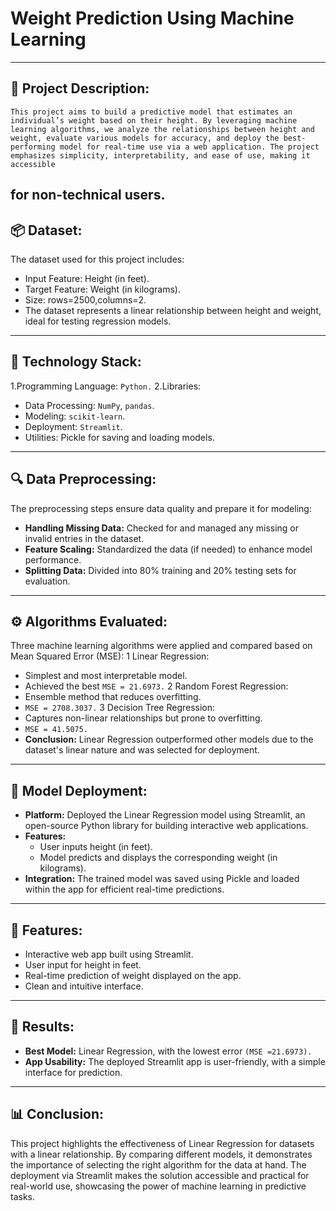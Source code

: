 # Weight Prediction Using Machine Learning
---
## 📜 Project Description:
    This project aims to build a predictive model that estimates an individual’s weight based on their height. By leveraging machine learning algorithms, we analyze the relationships between height and 
    weight, evaluate various models for accuracy, and deploy the best-performing model for real-time use via a web application. The project emphasizes simplicity, interpretability, and ease of use, making it 
    accessible 
for non-technical users.
---
## 📦 Dataset:
The dataset used for this project includes:
  - Input Feature: Height (in feet).
  - Target Feature: Weight (in kilograms).
  - Size: rows=2500,columns=2.
  - The dataset represents a linear relationship between height and weight, ideal for testing regression models.
---
## 🤖 Technology Stack:
  1.Programming Language: `Python.`
  2.Libraries:
  - Data Processing: `NumPy`, `pandas`.
  - Modeling: `scikit-learn`.
  - Deployment: `Streamlit`.
  - Utilities: Pickle for saving and loading models.
---
## 🔍 Data Preprocessing:
The preprocessing steps ensure data quality and prepare it for modeling:
 - **Handling Missing Data:** Checked for and managed any missing or invalid entries in the dataset.
 - **Feature Scaling:** Standardized the data (if needed) to enhance model performance.
 - **Splitting Data:** Divided into 80% training and 20% testing sets for evaluation.
---
## ⚙ Algorithms Evaluated:
Three machine learning algorithms were applied and compared based on Mean Squared Error (MSE):
1 Linear Regression:
 - Simplest and most interpretable model.
 - Achieved the best `MSE = 21.6973.`
2 Random Forest Regression:
 - Ensemble method that reduces overfitting.
 - `MSE = 2708.3037.`
3 Decision Tree Regression:
 - Captures non-linear relationships but prone to overfitting.
 - `MSE = 41.5075.`
- **Conclusion:** Linear Regression outperformed other models due to the dataset's linear nature and was selected for deployment.
---
## 📌 Model Deployment:
  - **Platform:** Deployed the Linear Regression model using Streamlit, an open-source Python library for building interactive web applications.
  - **Features:**
    - User inputs height (in feet).
    - Model predicts and displays the corresponding weight (in kilograms).
 - **Integration:** The trained model was saved using Pickle and loaded within the app for efficient real-time predictions.
---
## 🔑 Features:
 - Interactive web app built using Streamlit.
 - User input for height in feet.
 - Real-time prediction of weight displayed on the app.
 - Clean and intuitive interface.
---
## 🎯 Results:
 - **Best Model:** Linear Regression, with the lowest error `(MSE =21.6973).`
 - **App Usability:** The deployed Streamlit app is user-friendly, with a simple interface for prediction.
---
## 📊 Conclusion:
   This project highlights the effectiveness of Linear Regression for datasets with a linear relationship. By comparing different models, it demonstrates the importance of selecting the right algorithm for 
   the data at hand. The deployment via Streamlit makes the solution accessible and practical for real-world use, showcasing the power of machine learning in predictive tasks.









